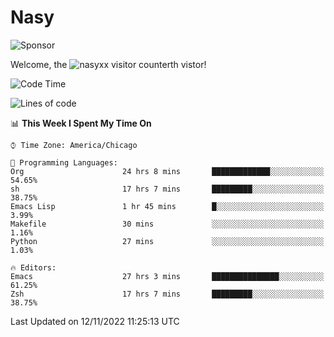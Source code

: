 # Nasy

<!--
<p align="center">
<img height="200" src="https://github-readme-stats.vercel.app/api?username=nasyxx&count_private=true&show_icons=true&theme=dracula&include_all_commits=true"/>
<img height="200" src="https://github-readme-stats.vercel.app/api/top-langs/?username=nasyxx&theme=dracula&hide=html,jupyter+notebook&count_private=true&show_icons=true"/>
</p>

  
----------------
-->

![Sponsor](https://img.shields.io/static/v1.svg?label=Sponsor&message=%E2%9D%A4&logo=GitHub&style=flat&color=pink)
 
Welcome, the ![nasyxx visitor counter](https://count.getloli.com/get/@nasyxx?theme=rule34)th vistor!
 
<!--START_SECTION:waka-->
![Code Time](http://img.shields.io/badge/Code%20Time-2%2C825%20hrs%2048%20mins-blue)

![Lines of code](https://img.shields.io/badge/From%20Hello%20World%20I%27ve%20Written-5%20Million%20lines%20of%20code-blue)

📊 **This Week I Spent My Time On** 

```text
⌚︎ Time Zone: America/Chicago

💬 Programming Languages: 
Org                      24 hrs 8 mins       █████████████░░░░░░░░░░░░   54.65% 
sh                       17 hrs 7 mins       █████████░░░░░░░░░░░░░░░░   38.75% 
Emacs Lisp               1 hr 45 mins        █░░░░░░░░░░░░░░░░░░░░░░░░   3.99% 
Makefile                 30 mins             ░░░░░░░░░░░░░░░░░░░░░░░░░   1.16% 
Python                   27 mins             ░░░░░░░░░░░░░░░░░░░░░░░░░   1.03%

🔥 Editors: 
Emacs                    27 hrs 3 mins       ███████████████░░░░░░░░░░   61.25% 
Zsh                      17 hrs 7 mins       █████████░░░░░░░░░░░░░░░░   38.75%

```


 Last Updated on 12/11/2022 11:25:13 UTC
<!--END_SECTION:waka-->

<!-- ![visitors](https://visitor-badge.laobi.icu/badge?page_id=nasyxx.nasyxx) -->
